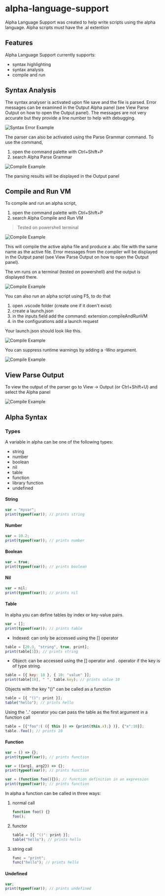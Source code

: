 # alpha-language-support

Alpha Language Support was created to help write scripts using the alpha language.
Alpha scripts must have the .al extention

## Features

Alpha Language Support currently supports:

- syntax highlighting
- syntax analysis
- compile and run

## Syntax Analysis

The syntax analyser is activated upon file save and
the file is parsed. Error messages can be examined
in the Output Alpha panel (see View Parse Output on how to open the Output panel).
The messages are not very accurate but they provide a line number to help with debugging.

![Syntax Error Example](images/syntax-error.png)

The parser can also be activated using the Parse Grammar command.
To use the command,

1. open the command palette with Ctrl+Shift+P
2. search Alpha Parse Grammar

![Compile Example](images/palette2.png)

The parsing results will be displayed in the Output panel

## Compile and Run VM

To compile and run an alpha script,

1. open the command palette with Ctrl+Shift+P
2. search Alpha Compile and Run VM

> Tested on powershell terminal

![Compile Example](images/palette.png)

This will compile the active alpha file
and produce a .abc file with the same name
as the active file.
Error messages from the compiler will be displayed
in the Output panel (see View Parse Output on how to open the Output panel).

The vm runs on a terminal (tested on powershell) and the output is displayed there.

![Compile Example](images/output.png)

You can also run an alpha script using F5, to do that

1. open .vscode folder (create one if it doen't exist)
2. create a launch.json
3. in the inputs field add the command: extension.compileAndRunVM
4. in the configurations add a launch request

Your launch.json should look like this.

![Compile Example](images/launchjson.png)

You can suppress runtime warnings by adding a -Wno argument.

![Compile Example](images/launchjson2.png)

## View Parse Output

To view the output of the parser
go to View -> Output (or Ctrl+Shift+U) and select the Alpha panel

![Compile Example](images/panel.png)

## Alpha Syntax

### Types

A variable in alpha can be one of the following types:

- string
- number
- boolean
- nil
- table
- function
- library function
- undefined

#### String

```javascript
var = "myvar";
print(typeof(var)); // prints string
```

#### Number

```javascript
var = 10.2;
print(typeof(var)); // prints number
```

#### Boolean

```javascript
var = true;
print(typeof(var)); // prints boolean
```

#### Nil

```javascript
var = nil;
print(typeof(var)); // prints nil
```

#### Table

In alpha you can define tables by index or key-value pairs.

```javascript
var = [];
print(typeof(var)); // prints table
```

- Indexed: can only be accessed using the [] operator

```javascript
table = [20.3, "string", true, print];
print(table[1]); // prints string
```

- Object: can be accessed using the [] operator and . operator if the key is of type string.

```javascript
table = [{ key: 10 }, { 10: "value" }];
print(table[10], " ", table.key); // prints value 10
```

Objects with the key "()" can be called as a function

```javascript
table = [{ "()": print }];
table("hello"); // prints hello
```

Using the '..' operator you can pass the table as the first argument in a function call

```javascript
table = [{"foo":( ({ this }) => {print(this.x);} )}, {"x":10}];
table..foo(); // prints 10
```

#### Function

```javascript
var = () => {};
print(typeof(var)); // prints function

var = ({arg1, arg2}) => {};
print(typeof(var)); // prints function

var = (function foo(){}); // function definition in an expression
print(typeof(var)); // prints function
```

In alpha a function can be called in three ways:

1. normal call

   ```javascript
   function foo() {}
   foo();
   ```

2. functor

   ```javascript
   table = [{ "()": print }];
   table("hello"); // prints hello
   ```

3. string call

   ```javascript
   func = "print";
   func("hello"); // prints hello
   ```

#### Undefined

```javascript
var;
print(typeof(var)); // prints undefined
```
